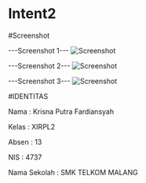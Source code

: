 # Intent2


#Screenshot

---Screenshot 1---
![Screenshot](Intern2/Screenshot_2016-10-09-11-27-04-939_id.sch.smktelkom_mlg.learn.intent2.png)



---Screenshot 2---
![Screenshot](Intern2/Screenshot_2016-10-09-11-27-29-246_id.sch.smktelkom_mlg.learn.intent2.png)



---Screenshot 3---
![Screenshot](Intern2/Screenshot_2016-10-09-11-27-33-083_id.sch.smktelkom_mlg.learn.intent2.png)



#IDENTITAS 

Nama : Krisna Putra Fardiansyah

Kelas : XIRPL2

Absen : 13

NIS : 4737

Nama Sekolah : SMK TELKOM MALANG
